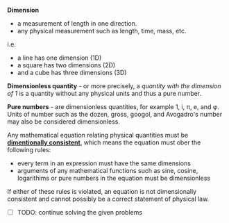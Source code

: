 **Dimension**
- a measurement of length in one direction.
- any physical measurement such as length, time, mass, etc.

i.e.
- a line has one dimension (1D)
- a square has two dimensions (2D)
- and a cube has three dimensions (3D)

**Dimensionless quantity** - or more precisely, a _quantity with the dimension of 1_ is a quantity without any physical units and thus a pure number.

**Pure numbers** - are dimensionless quantities, for example 1, i, π, e, and φ. Units of number such as the dozen, gross, googol, and Avogadro's number may also be considered dimensionless.

Any mathematical equation relating physical quantities must be <ins>**dimentionally consistent**</ins>, which means the equation must ober the following rules:
- every term in an expression must have the same dimensions
- arguments of any mathematical functions such as sine, cosine, logarithims or pure numbers in the equation must be dimensionless

If either of these rules is violated, an equation is not dimensionally consistent and cannot possibly be a correct statement of physical law.


- [ ] TODO: continue solving the given problems
